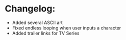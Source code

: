 # Changelog:
- Added several ASCII art
- Fixed endless looping when user inputs a character
- Added trailer links for TV Series
